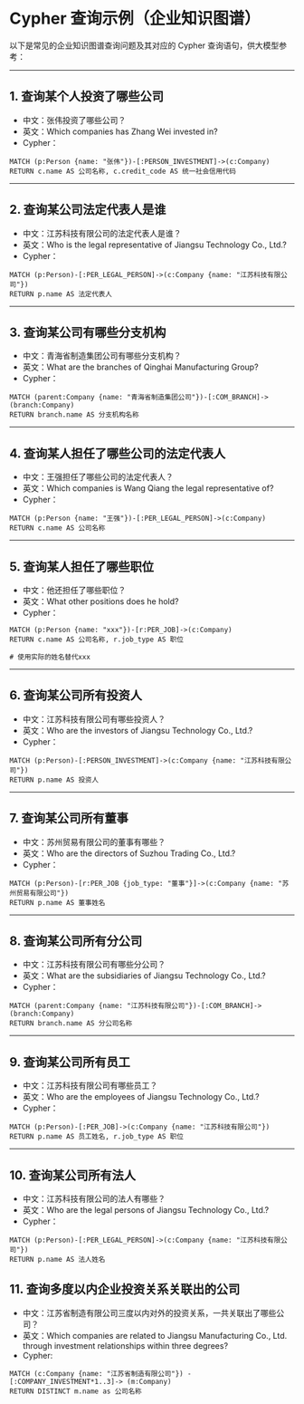 # Cypher 查询示例（企业知识图谱）

以下是常见的企业知识图谱查询问题及其对应的 Cypher 查询语句，供大模型参考：

---

## 1. 查询某个人投资了哪些公司
- 中文：张伟投资了哪些公司？
- 英文：Which companies has Zhang Wei invested in?
- Cypher：
```cypher
MATCH (p:Person {name: "张伟"})-[:PERSON_INVESTMENT]->(c:Company)
RETURN c.name AS 公司名称, c.credit_code AS 统一社会信用代码
```

---

## 2. 查询某公司法定代表人是谁
- 中文：江苏科技有限公司的法定代表人是谁？
- 英文：Who is the legal representative of Jiangsu Technology Co., Ltd.?
- Cypher：
```cypher
MATCH (p:Person)-[:PER_LEGAL_PERSON]->(c:Company {name: "江苏科技有限公司"})
RETURN p.name AS 法定代表人
```

---

## 3. 查询某公司有哪些分支机构
- 中文：青海省制造集团公司有哪些分支机构？
- 英文：What are the branches of Qinghai Manufacturing Group?
- Cypher：
```cypher
MATCH (parent:Company {name: "青海省制造集团公司"})-[:COM_BRANCH]->(branch:Company)
RETURN branch.name AS 分支机构名称
```

---

## 4. 查询某人担任了哪些公司的法定代表人
- 中文：王强担任了哪些公司的法定代表人？
- 英文：Which companies is Wang Qiang the legal representative of?
- Cypher：
```cypher
MATCH (p:Person {name: "王强"})-[:PER_LEGAL_PERSON]->(c:Company)
RETURN c.name AS 公司名称
```

---

## 5. 查询某人担任了哪些职位
- 中文：他还担任了哪些职位？
- 英文：What other positions does he hold?
- Cypher：
```cypher
MATCH (p:Person {name: "xxx"})-[r:PER_JOB]->(c:Company)
RETURN c.name AS 公司名称, r.job_type AS 职位

# 使用实际的姓名替代xxx
```

---

## 6. 查询某公司所有投资人
- 中文：江苏科技有限公司有哪些投资人？
- 英文：Who are the investors of Jiangsu Technology Co., Ltd.?
- Cypher：
```cypher
MATCH (p:Person)-[:PERSON_INVESTMENT]->(c:Company {name: "江苏科技有限公司"})
RETURN p.name AS 投资人
```

---

## 7. 查询某公司所有董事
- 中文：苏州贸易有限公司的董事有哪些？
- 英文：Who are the directors of Suzhou Trading Co., Ltd.?
- Cypher：
```cypher
MATCH (p:Person)-[r:PER_JOB {job_type: "董事"}]->(c:Company {name: "苏州贸易有限公司"})
RETURN p.name AS 董事姓名
```

---

## 8. 查询某公司所有分公司
- 中文：江苏科技有限公司有哪些分公司？
- 英文：What are the subsidiaries of Jiangsu Technology Co., Ltd.?
- Cypher：
```cypher
MATCH (parent:Company {name: "江苏科技有限公司"})-[:COM_BRANCH]->(branch:Company)
RETURN branch.name AS 分公司名称
```

---

## 9. 查询某公司所有员工
- 中文：江苏科技有限公司有哪些员工？
- 英文：Who are the employees of Jiangsu Technology Co., Ltd.?
- Cypher：
```cypher
MATCH (p:Person)-[:PER_JOB]->(c:Company {name: "江苏科技有限公司"})
RETURN p.name AS 员工姓名, r.job_type AS 职位
```

---

## 10. 查询某公司所有法人
- 中文：江苏科技有限公司的法人有哪些？
- 英文：Who are the legal persons of Jiangsu Technology Co., Ltd.?
- Cypher：
```cypher
MATCH (p:Person)-[:PER_LEGAL_PERSON]->(c:Company {name: "江苏科技有限公司"})
RETURN p.name AS 法人姓名
``` 

## 11. 查询多度以内企业投资关系关联出的公司
- 中文：江苏省制造有限公司三度以内对外的投资关系，一共关联出了哪些公司？
- 英文：Which companies are related to Jiangsu Manufacturing Co., Ltd. through investment relationships within three degrees?
- Cypher:
```
MATCH (c:Company {name: "江苏省制造有限公司"}) -[:COMPANY_INVESTMENT*1..3]-> (m:Company)
RETURN DISTINCT m.name as 公司名称
```
